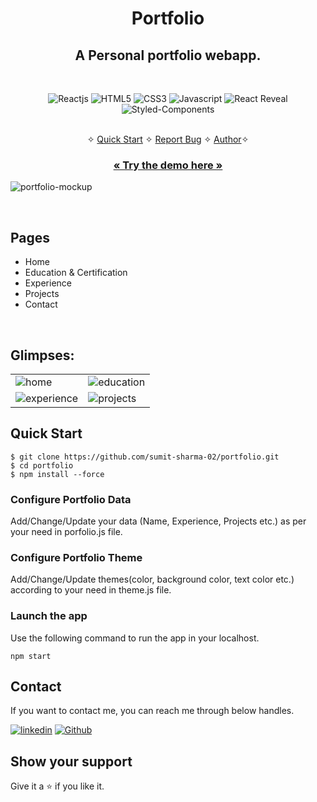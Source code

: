 <h1 align="center">Portfolio</h1> 

<h2 align="center">A Personal portfolio webapp.</h2>

<br />
<p align="center">
    <img src="https://img.shields.io/badge/React-20232A?style=for-the-badge&logo=react&logoColor=61DAFB" alt="Reactjs" />
    <img src="https://img.shields.io/badge/HTML5-E34F26?style=for-the-badge&logo=html5&logoColor=white" alt="HTML5" />
    <img src="https://img.shields.io/badge/CSS3-1572B6?style=for-the-badge&logo=css3&logoColor=white" alt="CSS3" />
    <img src="https://img.shields.io/badge/JavaScript-323330?style=for-the-badge&logo=javascript&logoColor=F7DF1E" alt="Javascript" />
    <img src="https://img.shields.io/badge/React Reveal-FFFFFF?style=for-the-badge&logo=react-reveal&logoColor=000000" alt="React Reveal" />
    <img src="https://img.shields.io/badge/styled--components-DB7093?style=for-the-badge&logo=styled-components&logoColor=white" alt="Styled-Components" />
</p>

<p align="center"> 
    <br />&#10023;
    <a href="#Quick-Start">Quick Start</a>   &#10023;    
    <a href="https://github.com/sumit-sharma-02/portfolio/issues">Report Bug</a>   &#10023;
    <a href="#Contact">Author</a>&#10023;
  </p>
  
  <h3 align="center"><a href="https://portfolio-sumit-sharma-02.vercel.app/"><strong>« Try the demo here »</strong></a></h3>
  
  ![portfolio-mockup](https://user-images.githubusercontent.com/52236473/216830515-16d7ef05-09fd-49b3-8a38-e7cc06f26d45.png)
  
<br />

## Pages
- Home
- Education & Certification
- Experience
- Projects
- Contact
<br />

## Glimpses:
<table>
  <tr>
    <td><img src="https://user-images.githubusercontent.com/52236473/216831665-db3debeb-09af-462e-8d57-53586d6a1ce0.png" alt="home" /></td>
    <td><img src="https://user-images.githubusercontent.com/52236473/216831803-c4183e0f-bb2f-4d98-ad46-9a570006b599.png" alt="education" /></td>
  </tr>
  <tr>
    <td><img src="https://user-images.githubusercontent.com/52236473/216831873-e51df2c2-fa91-4565-855a-691939f41f3b.png" alt="experience" /></td>
    <td><img src="https://user-images.githubusercontent.com/52236473/216831893-81751f41-3a94-4d0d-94eb-f15608ebc7da.png" alt="projects" /></td>
  </tr>
</table>

## Quick Start

```shell
$ git clone https://github.com/sumit-sharma-02/portfolio.git
$ cd portfolio
$ npm install --force
```

### Configure Portfolio Data

Add/Change/Update your data (Name, Experience, Projects etc.) as per your need in porfolio.js file.

### Configure Portfolio Theme

Add/Change/Update themes(color, background color, text color etc.) according to your need in theme.js file.

### Launch the app 

Use the following command to run the app in your localhost.

```
npm start
```

## Contact
If you want to contact me, you can reach me through below handles.

[![linkedin](https://img.shields.io/badge/Sumit_Sharma-0077B5?style=for-the-badge&logo=linkedin&logoColor=white)](https://www.linkedin.com/in/sumitsharma002/)
[![Github](https://img.shields.io/badge/Sumit_Sharma-20232A?style=for-the-badge&logo=Github&logoColor=white)](https://github.com/sumit-sharma-02/)

## Show your support

Give it a ⭐️ if you like it.

